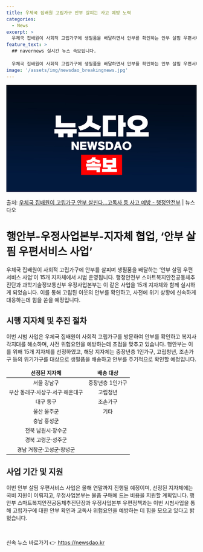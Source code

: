 ```yaml
---
title: 우체국 집배원 고립가구 안부 살피는 사고 예방 노력
categories:
  - News
excerpt: >
  우체국 집배원이 사회적 고립가구에 생필품을 배달하면서 안부를 확인하는 안부 살핌 우편서비스 사업이 15개 지…
feature_text: >
  ## navernews 실시간 뉴스 속보입니다.

  우체국 집배원이 사회적 고립가구에 생필품을 배달하면서 안부를 확인하는 안부 살핌 우편서비스 사업이 15개 지…
image: '/assets/img/newsdao_breakingnews.jpg'
---
```


![뉴스다오 속보](/assets/img/newsdao_breakingnews.jpg)

<p>출처: <a href="https://newsdao.kr/3852" rel="dofollow">우체국 집배원이 고립가구 안부 살핀다…고독사 등 사고 예방 - 행정안전부</a> | 뉴스다오</p>

<h1>행안부-우정사업본부-지자체 협업, ‘안부 살핌 우편서비스 사업’</h1>

<p data-ke-size="size16">우체국 집배원이 사회적 고립가구에 안부를 살피며 생필품을 배달하는 ‘안부 살핌 우편서비스 사업’이 15개 지자체에서 시범 운영됩니다. 행정안전부 스마트복지안전공동체추진단과 과학기술정보통신부 우정사업본부는 이 같은 사업을 15개 지자체와 함께 실시하게 되었습니다. 이를 통해 고립된 이웃의 안부를 확인하고, 사전에 위기 상황에 신속하게 대응하는데 힘을 쏟을 예정입니다.</p>

<h2 data-ke-size="size26">시행 지자체 및 추진 절차</h2>

<p data-ke-size="size16">이번 시범 사업은 우체국 집배원이 사회적 고립가구를 방문하여 안부를 확인하고 복지사각지대를 해소하며, 사전 위험요인을 예방하는데 초점을 맞추고 있습니다. 행안부는 이를 위해 15개 지자체를 선정하였고, 해당 지자체는 중장년층 1인가구, 고립청년, 조손가구 등의 위기가구를 대상으로 생필품을 배송하고 안부를 주기적으로 확인할 예정입니다.</p>

<table>
	<thead>
		<tr>
			<td style="text-align: center; height: 17px;"><b>선정된 지자체</b></td>
			<td style="text-align: center; height: 17px;"><b>배송 대상</b></td>
		</tr>
	</thead>
	<tbody>
		<tr>
			<td style="text-align: center; height: 17px;">서울 강남구</td>
			<td style="text-align: center; height: 17px;">중장년층 1인가구</td>
		</tr>
		<tr>
			<td style="text-align: center; height: 17px;">부산 동래구·사상구·서구·해운대구</td>
			<td style="text-align: center; height: 17px;">고립청년</td>
		</tr>
		<tr>
			<td style="text-align: center; height: 17px;">대구 동구</td>
			<td style="text-align: center; height: 17px;">조손가구</td>
		</tr>
		<tr>
			<td style="text-align: center; height: 17px;">울산 울주군</td>
			<td style="text-align: center; height: 17px;">기타</td>
		</tr>
		<tr>
			<td style="text-align: center; height: 17px;">충남 홍성군</td>
			<td style="text-align: center; height: 17px;"></td>
		</tr>
		<tr>
			<td style="text-align: center; height: 17px;">전북 남원시·장수군</td>
			<td style="text-align: center; height: 17px;"></td>
		</tr>
		<tr>
			<td style="text-align: center; height: 17px;">경북 고령군·성주군</td>
			<td style="text-align: center; height: 17px;"></td>
		</tr>
		<tr>
			<td style="text-align: center; height: 17px;">경남 거창군·고성군·창녕군</td>
			<td style="text-align: center; height: 17px;"></td>
		</tr>
	</tbody>
</table>

<h2 data-ke-size="size26">사업 기간 및 지원</h2>

<p data-ke-size="size16">이번 안부 살핌 우편서비스 사업은 올해 연말까지 진행될 예정이며, 선정된 지자체에는 국비 지원이 이뤄지고, 우정사업본부는 물품 구매에 드는 비용을 지원할 계획입니다. 행안부 스마트복지안전공동체추진단장과 우정사업본부 우편정책과는 이번 시범사업을 통해 고립가구에 대한 안부 확인과 고독사 위험요인을 예방하는 데 힘을 모으고 있다고 밝혔습니다.</p>

<p data-ke-size="size16">&nbsp;</p> 

신속 뉴스 바로가기 👉 <a href="https://newsdao.kr" rel="dofollow">https://newsdao.kr</a>



